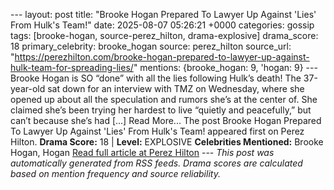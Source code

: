 --- layout: post title: "Brooke Hogan Prepared To Lawyer Up Against 'Lies' From Hulk's Team!" date: 2025-08-07 05:26:21 +0000 categories: gossip tags: [brooke-hogan, source-perez_hilton, drama-explosive] drama_score: 18 primary_celebrity: brooke_hogan source: perez_hilton source_url: "https://perezhilton.com/brooke-hogan-prepared-to-lawyer-up-against-hulk-team-for-spreading-lies/" mentions: {brooke_hogan: 9, 'hogan: 9} --- Brooke Hogan is SO “done” with all the lies following Hulk’s death! The 37-year-old sat down for an interview with TMZ on Wednesday, where she opened up about all the speculation and rumors she’s at the center of. She claimed she’s been trying her hardest to live “quietly and peacefully,” but can’t because she’s had [...] Read More... The post Brooke Hogan Prepared To Lawyer Up Against 'Lies' From Hulk's Team! appeared first on Perez Hilton. **Drama Score:** 18 | **Level:** EXPLOSIVE **Celebrities Mentioned:** Brooke Hogan, Hogan [Read full article at Perez Hilton](https://perezhilton.com/brooke-hogan-prepared-to-lawyer-up-against-hulk-team-for-spreading-lies/) --- *This post was automatically generated from RSS feeds. Drama scores are calculated based on mention frequency and source reliability.*